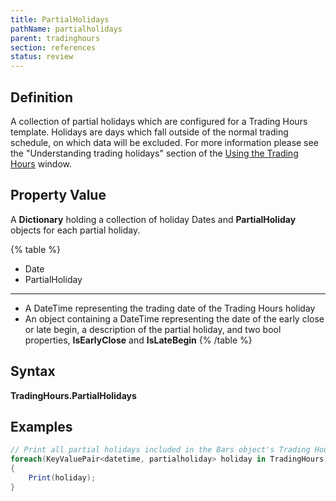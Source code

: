 ```yaml
---
title: PartialHolidays
pathName: partialholidays
parent: tradinghours
section: references
status: review
---
```


## Definition

A collection of partial holidays which are configured for a Trading Hours template. Holidays are days which fall outside of the normal trading schedule, on which data will be excluded. For more information please see the "Understanding trading holidays" section of the [Using the Trading Hours](using_the_trading_hours_window) window.

## Property Value

A **Dictionary** holding a collection of holiday Dates and **PartialHoliday** objects for each partial holiday.

{% table %}

* Date
* PartialHoliday

---

* A DateTime representing the trading date of the Trading Hours holiday
* An object containing a DateTime representing the date of the early close or late begin, a description of the partial holiday, and two bool properties, **IsEarlyClose** and **IsLateBegin**
{% /table %}

## Syntax

**TradingHours.PartialHolidays**

## Examples

```csharp
// Print all partial holidays included in the Bars object's Trading Hours template
foreach(KeyValuePair<datetime, partialholiday> holiday in TradingHours.PartialHolidays)
{
    Print(holiday);
}
```
